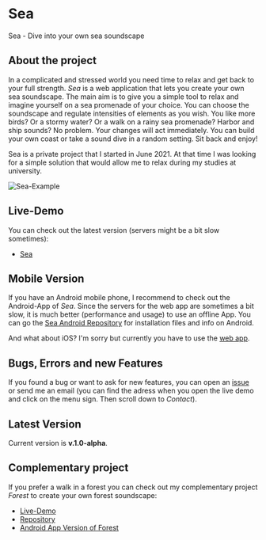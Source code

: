 # Sea
Sea - Dive into your own sea soundscape

## About the project
In a complicated and stressed world you need time to relax and get back to your full strength.
*Sea* is a web application that lets you create your own sea soundscape.
The main aim is to give you a simple tool to relax and imagine yourself on a sea promenade of your choice. You can choose the soundscape and regulate intensities of elements as you wish. You like more birds? Or a stormy water? Or a walk on a rainy sea promenade? Harbor and ship sounds? No problem. Your changes will act immediately. You can build your own coast or take a sound dive in a random setting. Sit back and enjoy!

Sea is a private project that I started in June 2021. At that time I was looking for a simple solution that would allow me to relax during my studies at university.

![Sea-Example](./sea-example.png)

## Live-Demo
You can check out the latest version (servers might be a bit slow sometimes):
* [Sea](https://moritzott.github.io/sea/)

## Mobile Version
If you have an Android mobile phone, I recommend to check out the Android-App of *Sea*. Since the servers for the web app are sometimes a bit slow, it is much better (performance and usage) to use an offline App. You can go the [Sea Android Repository](https://github.com/moritzott/sea-android) for installation files and info on Android.

And what about iOS? I'm sorry but currently you have to use the [web app](https://moritzott.github.io/sea/).

## Bugs, Errors and new Features
If you found a bug or want to ask for new features, you can open an [issue](https://github.com/moritzott/sea/issues) or send me an email (you can find the adress when you open the live demo and click on the menu sign. Then scroll down to *Contact*).

## Latest Version
Current version is **v.1.0-alpha**.

## Complementary project
If you prefer a walk in a forest you can check out my complementary project *Forest* to create your own forest soundscape:
* [Live-Demo](https://moritzott.github.io/forest/)
* [Repository](https://github.com/moritzott/forest)
* [Android App Version of Forest](https://github.com/moritzott/forest-android)
